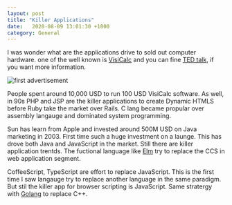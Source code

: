 ```yaml
---
layout: post
title: "Killer Applications"
date:   2020-08-09 13:01:30 +1000
category: General
---
```


I was wonder what are the applications drive to sold out computer hardware. one of the well known is [VisiCalc](https://www.bbc.com/news/business-47802280?utm_source=thenewstack&#38;utm_medium=website&#38;utm_campaign=platform) and you can fine [TED talk](https://www.ted.com/talks/dan_bricklin_meet_the_inventor_of_the_electronic_spreadsheet?utm_campaign=tedspread&utm_medium=referral&utm_source=tedcomshare), if you want more information.

![first advertisement](http://www.bricklin.com/history/03096c60.jpg)

<!--more-->

People spent around 10,000 USD to run 100 USD VisiCalc software. As well, in 90s PHP and JSP are the killer applications to create Dynamic HTMLS before Ruby take the market over Rails. C lang became propular over assembly langauge and dominated system programming.

Sun has learn from Apple and invested around 500M USD on Java marketing in 2003. First time such a huge investment on a launge. This has drove both Java and JavaScript in the market. Still there are killer application trentds. The fuctional language like [Elm](https://elm-lang.org) try to replace the CCS in web application segment.

CoffeeScript, TypeScript are effort to replace JavaScript. This is the first time I saw langauge try to replace another language in the same paradigm. But stil the killer app for browser scripting is JavaScript. Same stratergy with [Golang](https://golang.org) to replace C++.
